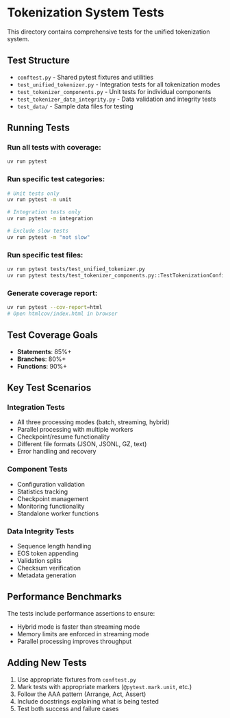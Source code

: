 # Tokenization System Tests

This directory contains comprehensive tests for the unified tokenization system.

## Test Structure

- `conftest.py` - Shared pytest fixtures and utilities
- `test_unified_tokenizer.py` - Integration tests for all tokenization modes
- `test_tokenizer_components.py` - Unit tests for individual components
- `test_tokenizer_data_integrity.py` - Data validation and integrity tests
- `test_data/` - Sample data files for testing

## Running Tests

### Run all tests with coverage:
```bash
uv run pytest
```

### Run specific test categories:
```bash
# Unit tests only
uv run pytest -m unit

# Integration tests only
uv run pytest -m integration

# Exclude slow tests
uv run pytest -m "not slow"
```

### Run specific test files:
```bash
uv run pytest tests/test_unified_tokenizer.py
uv run pytest tests/test_tokenizer_components.py::TestTokenizationConfig
```

### Generate coverage report:
```bash
uv run pytest --cov-report=html
# Open htmlcov/index.html in browser
```

## Test Coverage Goals

- **Statements**: 85%+
- **Branches**: 80%+
- **Functions**: 90%+

## Key Test Scenarios

### Integration Tests
- All three processing modes (batch, streaming, hybrid)
- Parallel processing with multiple workers
- Checkpoint/resume functionality
- Different file formats (JSON, JSONL, GZ, text)
- Error handling and recovery

### Component Tests
- Configuration validation
- Statistics tracking
- Checkpoint management
- Monitoring functionality
- Standalone worker functions

### Data Integrity Tests
- Sequence length handling
- EOS token appending
- Validation splits
- Checksum verification
- Metadata generation

## Performance Benchmarks

The tests include performance assertions to ensure:
- Hybrid mode is faster than streaming mode
- Memory limits are enforced in streaming mode
- Parallel processing improves throughput

## Adding New Tests

1. Use appropriate fixtures from `conftest.py`
2. Mark tests with appropriate markers (`@pytest.mark.unit`, etc.)
3. Follow the AAA pattern (Arrange, Act, Assert)
4. Include docstrings explaining what is being tested
5. Test both success and failure cases

